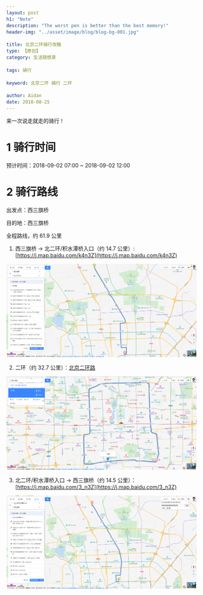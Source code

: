 ```yaml
---
layout: post
h1: "Note"
description: "The worst pen is better than the best memory!"
header-img: "../asset/image/blog/blog-bg-001.jpg"

title: 北京二环骑行攻略
type: 【原创】
category: 生活随想录

tags: 骑行

keyword: 北京二环 骑行 二环

author: Aidan
date: 2018-08-25
---
```


来一次说走就走的骑行！

# 1 骑行时间

预计时间：2018-09-02 07:00 ~ 2018-09-02 12:00

# 2 骑行路线

出发点：西三旗桥

目的地：西三旗桥

全程路线，约 61.9 公里

1. 西三旗桥 -> 北二环/积水潭桥入口（约 14.7 公里）: [https://j.map.baidu.com/k4n3Z](https://j.map.baidu.com/k4n3Z)

![西三旗桥 -> 北二环/积水潭桥入口](../asset/image/blog/2018-08-25-北京二环骑行攻略/000.png)

2. 二环（约 32.7 公里）：[北京二环路](https://map.baidu.com/?newmap=1&shareurl=1&l=14.156322592179535&tn=B_NORMAL_MAP&hb=B_SATELLITE_STREET&c=12955325,4825918&s=s%26da_src%3DsearchBox.button%26wd%3D%E4%BA%8C%E7%8E%AF%E8%B7%AF-%E9%81%93%E8%B7%AF%26c%3D131%26src%3D0%26wd2%3D%26pn%3D0%26sug%3D0%26l%3D14%26from%3Dwebmap%26biz_forward%3D%7B%22scaler%22%3A1%2C%22styles%22%3A%22pl%22%7D%26sug_forward%3D%26auth%3DwYKf6J01X167vwNHxJ0KSSLVG%3DcFDvb1uxHBHxNRxRVtzljPyBYYx1GgvPUDZYOYIZuztFexLwDJvRqqkqHf2PWv3GuzVtUvhgMZSguxVVVVVVVVVtWvPYuxt8zv7u%40ZPuVtcvY1SGpuxVtn1GDf0wd0vyICIyOOSMCu0kMMxACwDhheFQW%26device_ratio%3D1)

![二环](../asset/image/blog/2018-08-25-北京二环骑行攻略/001.png)

3. 北二环/积水潭桥入口 -> 西三旗桥（约 14.5 公里）：[https://j.map.baidu.com/3_n3Z](https://j.map.baidu.com/3_n3Z)

![北二环/积水潭桥入口 -> 西三旗桥](../asset/image/blog/2018-08-25-北京二环骑行攻略/002.png)
